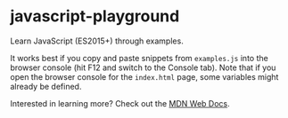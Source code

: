 # javascript-playground

Learn JavaScript (ES2015+) through examples.

It works best if you copy and paste snippets from `examples.js` into the
browser console (hit F12 and switch to the Console tab). Note that if you open
the browser console for the `index.html` page, some variables might already be
defined.

Interested in learning more? Check out the [MDN Web Docs](https://developer.mozilla.org/en-US/docs/Web/JavaScript).
